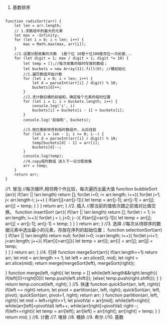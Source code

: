 1. 基数排序
```JS

function radixSort(arr) { 
    let len = arr.length;
    // 1.求数组中的最大的元素
    let max = -Infinity;
    for (let i = 0; i < len; i++) { 
        max = Math.max(max, arr[i]);
    }
    //2.设置分配收集的次数  1是个位 10是十位100是百位一次如是... 
    for (let digit = 1; max / digit > 1; digit *= 10) { 
        let temp = [];//每次收集的临时存放的数组；
        let buckets = new Array(11).fill(0); //桶初始化
        //1.遍历数组开始计数
        for (let i = 0; i < len; i++) {
            let d = parseInt(arr[i] / digit) % 10;
            buckets[d]++;
        }
        //2.求计数后桶的前缀和，确定每个元素的临时位置
        for (let i = 1; i < buckets.length; i++) {
            console.log('i', i)
            buckets[i] = buckets[i - 1] + buckets[i];
        }
        console.log('前缀和', buckets);

        //3.按位重新排序到临时数组中, 从后往前
        for (let i = len - 1; i >= 0; i--) {
            let d = parseInt(arr[i] / digit) % 10;
            temp[buckets[d] - 1] = arr[i];
            buckets[d]--;
        }
        console.log(temp);
        //4.copy临时数组 进入下一论分配收集
        arr = temp;
    }    
    return arr;
}
```
//1. 冒泡
//每次循环,相邻两个作比较，每次遍历出最大值
function bubbleSort (arr){
	if(!arr || !arr.length) return [];
	for(let i=0; i< arr.length; i++){
		for(let j=1; j< arr.length-i; j++) {
			if(arr[j]<arr[j-1]){
				let temp = arr[j-1];
				arr[j-1] = arr[j];
				arr[j] = temp;
			}
		}
	}
	return arr;
}
//2. 插入
//那当前的值依次跟之前值对比做交换。
function insertSort (arr){
	if(!arr || !arr.length) return [];
	for(let i = 1; i< arr.length; i++){
		for(let j = i; j>0; j--){
			if(arr[j]<arr[j-1]){
				let temp = arr[j];
				arr[j] = arr[j-1];
				arr[j-1] = temp;
			}
		}
	}
	return arr;
}
//3. 选择
//每次从待排序的数据元素中选出最小的元素，存放在序列的起始位置；
function selectionSort(arr){
	if(!arr || !arr.length) return null;
	for(let i=0; i<arr.length; i++){
		for(let j=i+1; j<arr.length; j++){
			if(arr[i]>arr[j]){
				let temp = arr[i];
				arr[i] = arr[j];
				arr[j] = temp;	
			}
		}
	}
	return arr;
}
//4. 归并
function mergeSort(arr){
	if(arr.length==1) return arr;
	let mid = arr.length >> 1;
	let left = arr.slice(0, mid);
	let right = arr.slice(mid);
	return merge(mergeSort(left), mergeSort(right));

}
function merge(left, right){
	let temp = []
	while(left.length&&right.length){
		if(left[0]<right[0]){
			temp.push(left.shift());
		}else{
			temp.push(right.shift());
		}
	}
	return temp.concat(left, right);
}
//5. 快速
function quickSort(arr, left, right){
	if(left == right) return;
	let pivot = partition(arr, left, right);
	quickSort(arr, left, pivot);
	quickSort(arr, pivot+1, right);
	return arr;
}
function partition(arr, left, right){
	let mid = left+right>>1;
	let pivotVal = arr[mid];
	while(left<right){
		while(arr[left]<pivotVal) left++;
		while(arr[right]>pivotVal) right--;
		if(left<=right){
			let temp = arr[left];
			arr[left] = arr[right];
			arr[right] = temp;
		}
	}
	return mid;
}
//6. 计数
//7. 堆排
//8. 桶排
//9. 希尔
//10. 基数
